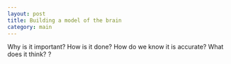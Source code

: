 ```yaml
---
layout: post
title: Building a model of the brain
category: main
---
```


Why is it important?
How is it done?
How do we know it is accurate?
What does it think?
?
